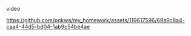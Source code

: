 video


https://github.com/pnkwa/my_homework/assets/119617596/69a9c8a4-caa4-44d5-bd04-1ab9c54be4ae

